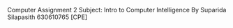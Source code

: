 Computer Assignment 2 
Subject: Intro to Computer Intelligence
By Suparida Silapasith 630610765 [CPE]
